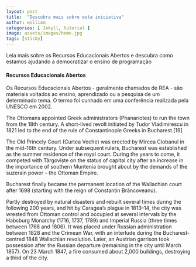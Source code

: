 ```yaml
---
layout: post
title:  "Descubra mais sobre esta iniciativa"
author: william
categories: [ Jekyll, tutorial ]
image: assets/images/home.jpg
tags: [sticky]
---
```


Leia mais sobre os Recursos Educacionais Abertos e descubra como estamos ajudando a democratizar o ensino de programação

#### Recursos Educacionais Abertos

Os Recursos Educacionais Abertos - geralmente chamados de REA - são materiais voltados ao ensino, aprendizado ou a pesquisa de um determinado tema. O termo foi cunhado em uma conferência realizada pela UNESCO em 2002.

The Ottomans appointed Greek administrators (Phanariotes) to run the town from the 18th century. A short-lived revolt initiated by Tudor Vladimirescu in 1821 led to the end of the rule of Constantinople Greeks in Bucharest.[19]

The Old Princely Court (Curtea Veche) was erected by Mircea Ciobanul in the mid-16th century. Under subsequent rulers, Bucharest was established as the summer residence of the royal court. During the years to come, it competed with Târgoviște on the status of capital city after an increase in the importance of southern Muntenia brought about by the demands of the suzerain power – the Ottoman Empire.

Bucharest finally became the permanent location of the Wallachian court after 1698 (starting with the reign of Constantin Brâncoveanu).

Partly destroyed by natural disasters and rebuilt several times during the following 200 years, and hit by Caragea’s plague in 1813–14, the city was wrested from Ottoman control and occupied at several intervals by the Habsburg Monarchy (1716, 1737, 1789) and Imperial Russia (three times between 1768 and 1806). It was placed under Russian administration between 1828 and the Crimean War, with an interlude during the Bucharest-centred 1848 Wallachian revolution. Later, an Austrian garrison took possession after the Russian departure (remaining in the city until March 1857). On 23 March 1847, a fire consumed about 2,000 buildings, destroying a third of the city.